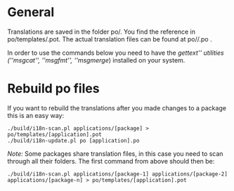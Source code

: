 # General
Translations are saved in the folder po/. You find the reference in po/templates/<package>.pot. The actual translation files can be found at po/<lang>/<package>.po .

In order to use the commands below you need to have the _gettext'' utilities (''msgcat'', ''msgfmt'', ''msgmerge_) installed on your system.

# Rebuild po files
If you want to rebuild the translations after you made changes to a package this is an easy way:

	
	./build/i18n-scan.pl applications/[package] > po/templates/[application].pot
	./build/i18n-update.pl po [application].po
	
*Note:* Some packages share translation files, in this case you need to scan through all their folders. The first command from above should then be:

	
	./build/i18n-scan.pl applications/[package-1] applications/[package-2] applications/[package-n] > po/templates/[application].pot
	
